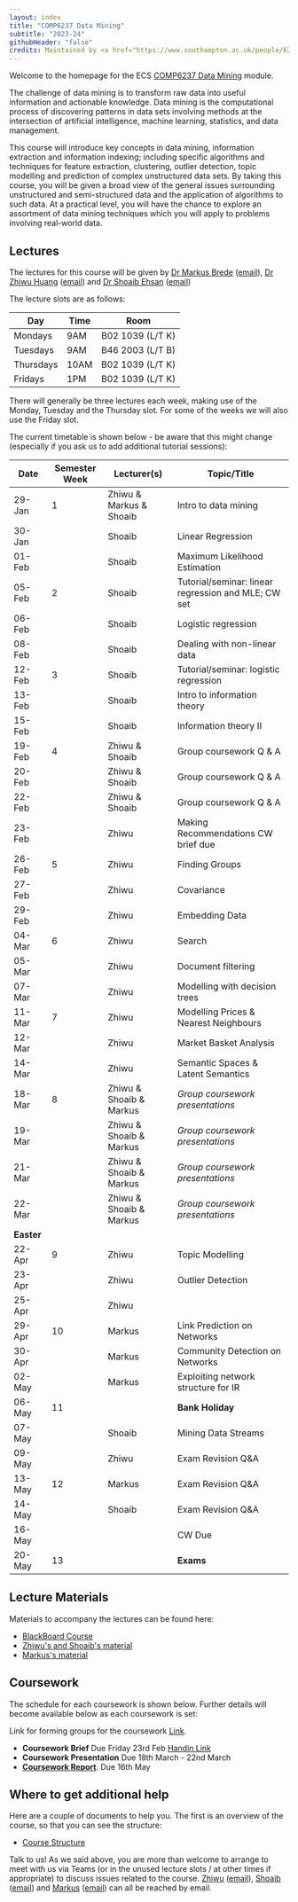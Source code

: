 ```yaml
---
layout: index
title: "COMP6237 Data Mining"
subtitle: "2023-24"
githubHeader: "false"
credits: Maintained by <a href="https://www.southampton.ac.uk/people/628dpz/doctor-shoaib-ehsan">Dr Shoaib Ehsan</a>.
---
```


Welcome to the homepage for the ECS [COMP6237 Data Mining](https://secure.ecs.soton.ac.uk/module/COMP6237) module.

The challenge of data mining is to transform raw data into useful information and actionable knowledge. Data mining is the computational process of discovering patterns in data sets involving methods at the intersection of artificial intelligence, machine learning, statistics, and data management. 

This course will introduce key concepts in data mining, information extraction and information indexing; including specific algorithms and techniques for feature extraction, clustering, outlier detection, topic modelling and prediction of complex unstructured data sets. By taking this course, you will be given a broad view of the general issues surrounding unstructured and semi-structured data and the application of algorithms to such data. At a practical level, you will have the chance to explore an assortment of data mining techniques which you will apply to problems involving real-world data. 

## Lectures
The lectures for this course will be given by <a href="http://www.ecs.soton.ac.uk/people/mb8">Dr Markus Brede</a> ([email](mailto:mb8@ecs.soton.ac.uk)), <a href="http://www.ecs.soton.ac.uk/people/jh1c18">Dr Zhiwu Huang</a> ([email](mailto:zhiwu.huang@soton.ac.uk)) and <a href="http://www.ecs.soton.ac.uk/people/se3e22">Dr Shoaib Ehsan</a>  ([email](mailto:s.ehsan@soton.ac.uk))

The lecture slots are as follows: 

Day        | Time | Room   
-----------|------|---------------
Mondays    | 9AM	| B02 1039 (L/T K)
Tuesdays   | 9AM  | B46 2003 (L/T B)
Thursdays	 | 10AM	| B02 1039 (L/T K)
Fridays	   | 1PM	| B02 1039 (L/T K)

There will generally be three lectures each week, making use of the Monday, Tuesday and the Thursday slot. For some of the weeks we will also use the Friday slot. 

The current timetable is shown below - be aware that this might change (especially if you ask us to add additional tutorial sessions):

| Date       | Semester Week | Lecturer(s)             | Topic/Title                                           | 
|------------|---------------|-------------------------|-------------------------------------------------------| 
| 29-Jan     | 1             | Zhiwu & Markus & Shoaib | Intro to data mining                                  | 
| 30-Jan     |               | Shoaib                  | Linear Regression                                     |
| 01-Feb     |               | Shoaib                  | Maximum Likelihood Estimation                         | 
| 05-Feb     | 2             | Shoaib                  | Tutorial/seminar: linear regression and MLE; CW set   | 
| 06-Feb     |               | Shoaib                  | Logistic regression                                   |
| 08-Feb     |               | Shoaib                  | Dealing with non-linear data                          |
| 12-Feb     | 3             | Shoaib                  | Tutorial/seminar: logistic regression                 |
| 13-Feb     |               | Shoaib                  | Intro to information theory                           |
| 15-Feb     |               | Shoaib                  | Information theory II                                 |
| 19-Feb     | 4             | Zhiwu & Shoaib          | Group coursework Q & A                                |
| 20-Feb     |               | Zhiwu & Shoaib          | Group coursework Q & A                                |
| 22-Feb     |               | Zhiwu & Shoaib          | Group coursework Q & A                                | 
| 23-Feb     |               | Zhiwu                   | Making Recommendations                   CW brief due | 
| 26-Feb     | 5             | Zhiwu                   | Finding Groups                                        |
| 27-Feb     |               | Zhiwu                   | Covariance                                            |      
| 29-Feb     |               | Zhiwu                   | Embedding Data                                        |
| 04-Mar     | 6             | Zhiwu                   | Search                                                |
| 05-Mar     |               | Zhiwu                   | Document filtering                                    |
| 07-Mar     |               | Zhiwu                   | Modelling with decision trees                         |
| 11-Mar     | 7             | Zhiwu                   | Modelling Prices & Nearest Neighbours                 | 
| 12-Mar     |               | Zhiwu                   | Market Basket Analysis                                |
| 14-Mar     |               | Zhiwu                   | Semantic Spaces & Latent Semantics                    | 
| 18-Mar     | 8             | Zhiwu & Shoaib & Markus | _Group coursework presentations_                      | 
| 19-Mar     |               | Zhiwu & Shoaib & Markus | _Group coursework presentations_                      | 
| 21-Mar     |               | Zhiwu & Shoaib & Markus | _Group coursework presentations_                      |
| 22-Mar     |               | Zhiwu & Shoaib & Markus | _Group coursework presentations_                      | 
| **Easter** |               |                         |                                                       | 
| 22-Apr     | 9             | Zhiwu                   | Topic Modelling                                       |
| 23-Apr     |               | Zhiwu                   | Outlier Detection                                     |
| 25-Apr     |               | Zhiwu                   |                                                       |
| 29-Apr     | 10            | Markus                  | Link Prediction on Networks                           |
| 30-Apr     |               | Markus                  | Community Detection on Networks                       |
| 02-May     |               | Markus                  | Exploiting network structure for IR                   | 
| 06-May     | 11            |                         | **Bank Holiday**                                      |
| 07-May     |               | Shoaib                  | Mining Data Streams                                   |
| 09-May     |               | Zhiwu                   | Exam Revision Q&A                                     |  
| 13-May     | 12            | Markus                  | Exam Revision Q&A                                     | 
| 14-May     |               | Shoaib                  | Exam Revision Q&A                                     |
| 16-May     |               |                         | CW Due                                                | 
| 20-May     | 13            |                         | **Exams**                                             |



## Lecture Materials
Materials to accompany the lectures can be found here:
* [BlackBoard Course](https://blackboard.soton.ac.uk/)
* [Zhiwu's and Shoaib's material](jon.html)
* [Markus's material](http://users.ecs.soton.ac.uk/mb8/stats/datamining.html)

## Coursework
The schedule for each coursework is shown below. Further details will become available below as each coursework is set:

Link for forming groups for the coursework [Link](https://secure.ecs.soton.ac.uk/student/wiki/w/COMP6237-2022-classlist).
* **Coursework Brief** Due Friday 23rd Feb [Handin Link](https://handin.ecs.soton.ac.uk/handin/2223/COMP6237/2/)
* **Coursework Presentation** Due 18th March - 22nd March 
* **[Coursework Report](https://comp6237.ecs.soton.ac.uk/cw/coursework1.html)**. Due 16th May

## Where to get additional help
Here are a couple of documents to help you. The first is an overview of the course, so that you can see the structure: 
* [Course Structure](./lectures/pdf/COMP6237KO.pdf)

Talk to us! As we said above, you are more than welcome to arrange to meet with us via Teams (or in the unused lecture slots / at other times if appropriate) to discuss issues related to the course. <a href="https://www.southampton.ac.uk/people/62bxzm/doctor-zhiwu-huang">Zhiwu</a> ([email](mailto:zhiwu.huang@soton.ac.uk)),  <a href="http://www.ecs.soton.ac.uk/people/se3e22">Shoaib</a> ([email](mailto:se3e22@ecs.soton.ac.uk)) and <a href="http://www.ecs.soton.ac.uk/people/mb8">Markus</a> ([email](mailto:mb8@ecs.soton.ac.uk)) can all be reached by email.
<!---or by coming to find us in our offices (32/3091 for Shoaib & 32/4033 for Markus). --->

<!---For further practical help, you can also talk with the PhD students, who run the help desk in the Zepler lab.--->
